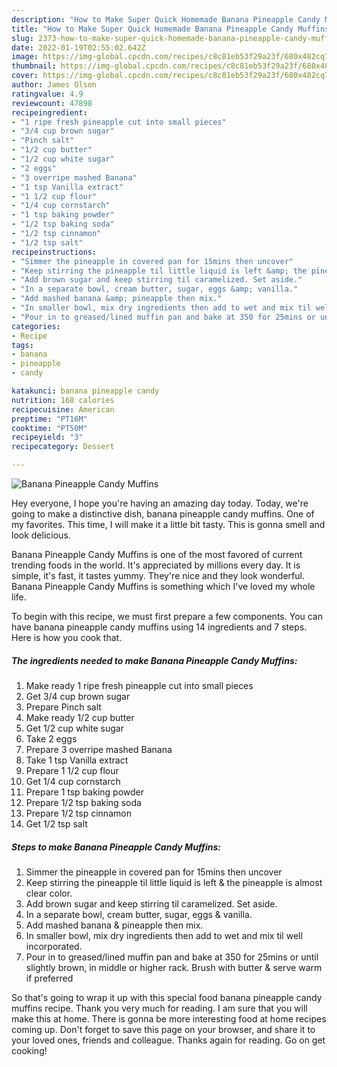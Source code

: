 ```yaml
---
description: "How to Make Super Quick Homemade Banana Pineapple Candy Muffins"
title: "How to Make Super Quick Homemade Banana Pineapple Candy Muffins"
slug: 2373-how-to-make-super-quick-homemade-banana-pineapple-candy-muffins
date: 2022-01-19T02:55:02.642Z
image: https://img-global.cpcdn.com/recipes/c8c81eb53f29a23f/680x482cq70/banana-pineapple-candy-muffins-recipe-main-photo.jpg
thumbnail: https://img-global.cpcdn.com/recipes/c8c81eb53f29a23f/680x482cq70/banana-pineapple-candy-muffins-recipe-main-photo.jpg
cover: https://img-global.cpcdn.com/recipes/c8c81eb53f29a23f/680x482cq70/banana-pineapple-candy-muffins-recipe-main-photo.jpg
author: James Olson
ratingvalue: 4.9
reviewcount: 47898
recipeingredient:
- "1 ripe fresh pineapple cut into small pieces"
- "3/4 cup brown sugar"
- "Pinch salt"
- "1/2 cup butter"
- "1/2 cup white sugar"
- "2 eggs"
- "3 overripe mashed Banana"
- "1 tsp Vanilla extract"
- "1 1/2 cup flour"
- "1/4 cup cornstarch"
- "1 tsp baking powder"
- "1/2 tsp baking soda"
- "1/2 tsp cinnamon"
- "1/2 tsp salt"
recipeinstructions:
- "Simmer the pineapple in covered pan for 15mins then uncover"
- "Keep stirring the pineapple til little liquid is left &amp; the pineapple is almost clear color."
- "Add brown sugar and keep stirring til caramelized. Set aside."
- "In a separate bowl, cream butter, sugar, eggs &amp; vanilla."
- "Add mashed banana &amp; pineapple then mix."
- "In smaller bowl, mix dry ingredients then add to wet and mix til well incorporated."
- "Pour in to greased/lined muffin pan and bake at 350 for 25mins or until slightly brown, in middle or higher rack. Brush with butter &amp; serve warm if preferred"
categories:
- Recipe
tags:
- banana
- pineapple
- candy

katakunci: banana pineapple candy 
nutrition: 168 calories
recipecuisine: American
preptime: "PT16M"
cooktime: "PT50M"
recipeyield: "3"
recipecategory: Dessert

---
```



![Banana Pineapple Candy Muffins](https://img-global.cpcdn.com/recipes/c8c81eb53f29a23f/680x482cq70/banana-pineapple-candy-muffins-recipe-main-photo.jpg)

Hey everyone, I hope you're having an amazing day today. Today, we're going to make a distinctive dish, banana pineapple candy muffins. One of my favorites. This time, I will make it a little bit tasty. This is gonna smell and look delicious.

Banana Pineapple Candy Muffins is one of the most favored of current trending foods in the world. It's appreciated by millions every day. It is simple, it's fast, it tastes yummy. They're nice and they look wonderful. Banana Pineapple Candy Muffins is something which I've loved my whole life.




To begin with this recipe, we must first prepare a few components. You can have banana pineapple candy muffins using 14 ingredients and 7 steps. Here is how you cook that.

<!--inarticleads1-->

##### The ingredients needed to make Banana Pineapple Candy Muffins:

1. Make ready 1 ripe fresh pineapple cut into small pieces
1. Get 3/4 cup brown sugar
1. Prepare Pinch salt
1. Make ready 1/2 cup butter
1. Get 1/2 cup white sugar
1. Take 2 eggs
1. Prepare 3 overripe mashed Banana
1. Take 1 tsp Vanilla extract
1. Prepare 1 1/2 cup flour
1. Get 1/4 cup cornstarch
1. Prepare 1 tsp baking powder
1. Prepare 1/2 tsp baking soda
1. Prepare 1/2 tsp cinnamon
1. Get 1/2 tsp salt




<!--inarticleads2-->

##### Steps to make Banana Pineapple Candy Muffins:

1. Simmer the pineapple in covered pan for 15mins then uncover
1. Keep stirring the pineapple til little liquid is left &amp; the pineapple is almost clear color.
1. Add brown sugar and keep stirring til caramelized. Set aside.
1. In a separate bowl, cream butter, sugar, eggs &amp; vanilla.
1. Add mashed banana &amp; pineapple then mix.
1. In smaller bowl, mix dry ingredients then add to wet and mix til well incorporated.
1. Pour in to greased/lined muffin pan and bake at 350 for 25mins or until slightly brown, in middle or higher rack. Brush with butter &amp; serve warm if preferred




So that's going to wrap it up with this special food banana pineapple candy muffins recipe. Thank you very much for reading. I am sure that you will make this at home. There is gonna be more interesting food at home recipes coming up. Don't forget to save this page on your browser, and share it to your loved ones, friends and colleague. Thanks again for reading. Go on get cooking!
